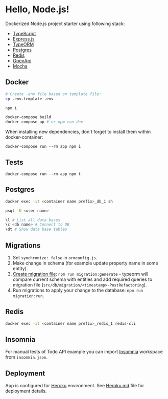 # Hello, Node.js!

Dockerized Node.js project starter using following stack:

- [TypeScript](https://www.typescriptlang.org/)
- [Express.js](https://expressjs.com/)
- [TypeORM](https://typeorm.io/#/)
- [Postgres](https://www.postgresql.org/)
- [Redis](https://redis.io/)
- [OpenApi](https://www.openapis.org/)
- [Mocha](https://mochajs.org/)

## Docker

```Bash
# Create .env file based on template file:
cp .env.template .env

npm i

docker-compose build
docker-compose up # or npm run dev
```

When installing new dependencies, don't forget to install them within docker-container:

```
docker-compose run --rm app npm i
```

## Tests

```
docker-compose run --rm app npm t
```

## Postgres

```Bash
docker exec -it <container name prefix>_db_1 sh

psql -U <user name>

\l # List all data bases
\c <db name> # Connect to DB
\dt # Show data base tables
```

## Migrations

1. Set `synchronize: false` in `ormconfig.js`.
2. Make change in schema (for example update property name in some entity).
3. [Create migration file](https://github.com/typeorm/typeorm/blob/master/docs/migrations.md#generating-migrations): `npm run migration:generate` - typeorm will compare current schema with entities and add required queries to migration file (`src/db/migration/<timestamp>-PostRefactoring`).
4. Run migrations to apply your change to the database: `npm run migration:run`.

## Redis

```Bash
docker exec -it <container name prefix>_redis_1 redis-cli
```

## Insomnia

For manual tests of Todo API example you can import [Insomnia](https://insomnia.rest/) workspace from `insomnia.json`.

## Deployment

App is configured for [Heroku](https://www.heroku.com/) environment. See [Heroku.md](Heroku.md) file for deployment details.
